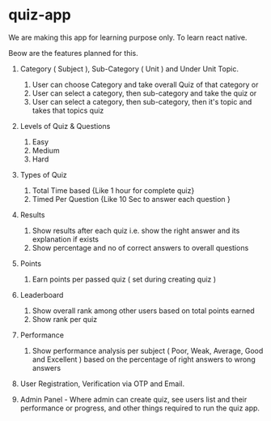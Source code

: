 # quiz-app

We are making this app for learning purpose only. To learn react native. 

Beow are the features planned for this.

1. Category ( Subject ), Sub-Category ( Unit ) and Under Unit Topic.
    1. User can choose Category and take overall Quiz of that category or
    2. User can select a category, then sub-category and take the quiz or
    3. User can select a category, then sub-category, then it's topic and takes that topics quiz

2. Levels of Quiz & Questions
    1. Easy
    2. Medium
    3. Hard

3. Types of Quiz 
    1. Total Time based {Like 1 hour for complete quiz} 
    2. Timed Per Question {Like 10 Sec to answer each question }
  
4. Results
    1. Show results after each quiz i.e. show the right answer and its explanation if exists
    2. Show percentage and no of correct answers to overall questions

5. Points
    1. Earn points per passed quiz ( set during creating quiz )

6. Leaderboard
    1. Show overall rank among other users based on total points earned 
    2. Show rank per quiz

7. Performance
    1. Show performance analysis per subject ( Poor, Weak, Average, Good and Excellent ) based on the percentage of right answers to wrong answers 

8. User Registration, Verification via OTP and Email.

9. Admin Panel - Where admin can create quiz, see users list and their performance or progress, and other things required to run the quiz app.
